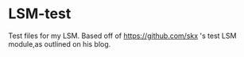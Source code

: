 # LSM-test
Test files for my LSM.
Based off of https://github.com/skx 's test LSM module,as outlined on his blog.
